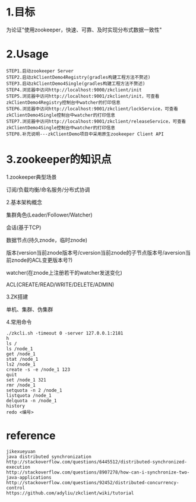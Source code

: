 1.目标
=========================
为论证"使用zookeeper，快速、可靠、及时实现分布式数据一致性"

2.Usage
=========================
	
	STEP1.启动zookeeper Server
	STEP2.启动zkClientDemo4Registry(gradles构建工程方法不赘述)
	STEP3.启动zkClientDemo4Single(gradles构建工程方法不赘述)
	STEP4.浏览器中访问http://localhost:9000/zkclient/init
	STEP5.浏览器中访问http://localhost:9001/zkclient/init，可查看zkClientDemo4Registry控制台中watcher的打印信息
	STEP6.浏览器中访问http://localhost:9001/zkclient/lockService，可查看zkClientDemo4Single控制台中watcher的打印信息
	STEP7.浏览器中访问http://localhost:9001/zkclient/releaseService，可查看zkClientDemo4Single控制台中watcher的打印信息
	STEP8.补充说明---zkClientDemo项目中采用原生zookeeper Client API
	
3.zookeeper的知识点
================
1.zookeeper典型场景

订阅/负载均衡/命名服务/分布式协调

2.基本架构概念

集群角色(Leader/Follower/Watcher)

会话(基于TCP)

数据节点(持久znode，临时znode)

版本(version当前znode版本号/cversion当前znode的子节点版本号/aversion当前znode的ACL变更版本号?)

watcher(在znode上注册若干的watcher发送变化)

ACL(CREATE/READ/WRITE/DELETE/ADMIN)

3.ZK搭建

单机、集群、伪集群

4.常用命令
	
	./zkcli.sh -timeout 0 -server 127.0.0.1:2181
	h
	ls /
	ls /node_1
	get /node_1
	stat /node_1
	ls2 /node_1
	create -s -e /node_1 123
	quit
	set /node_1 321
	rmr /node_1
	setquota -n 2 /node_1
	listquota /node_1
	delquota -n /node_1
	history
	redo <编号>
	
reference
============================================
	
	jikexueyuan
	java distributed synchronization
	http://stackoverflow.com/questions/6445512/distributed-synchronized-execution
	http://stackoverflow.com/questions/8907278/how-can-i-synchronize-two-java-applications
	http://stackoverflow.com/questions/92452/distributed-concurrency-control
	https://github.com/adyliu/zkclient/wiki/tutorial
	
